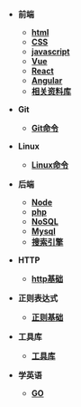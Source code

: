 - **前端**
  - **[html](fe/html/html.md)**
  - **[CSS](fe/css/index)**
  - **[javascript](fe/javascript/index)**
  - **[Vue](fe/vue/index.md)**
  - **[React](fe/React/index.md)**
  - **[Angular](fe/Angular/index.md)**
  - **[相关资料库](fe/other/index.md)**
- **Git**
  - **[Git命令](base/Git/index)**



- **Linux**
  - **[Linux命令](base/linux/index.md)**



- **后端**
  - **[Node](service/node/index.md)**
  - **[php](service/php/index.md)**
  - **[NoSQL](dataStorage/NoSQL/index.md)**
  - **[Mysql](dataStorage/mysql/index.md)**
  - **[搜索引擎](service/search/index.md)**


- **HTTP**
  - **[http基础](base/HTTP/index)**


- **正则表达式**
  - **[正则基础](base/RegExp/index.md)**
- **工具库**
  - **[工具库](base/Tool/index)**




- **学英语**
  - **[GO](base/English/index.md)**

